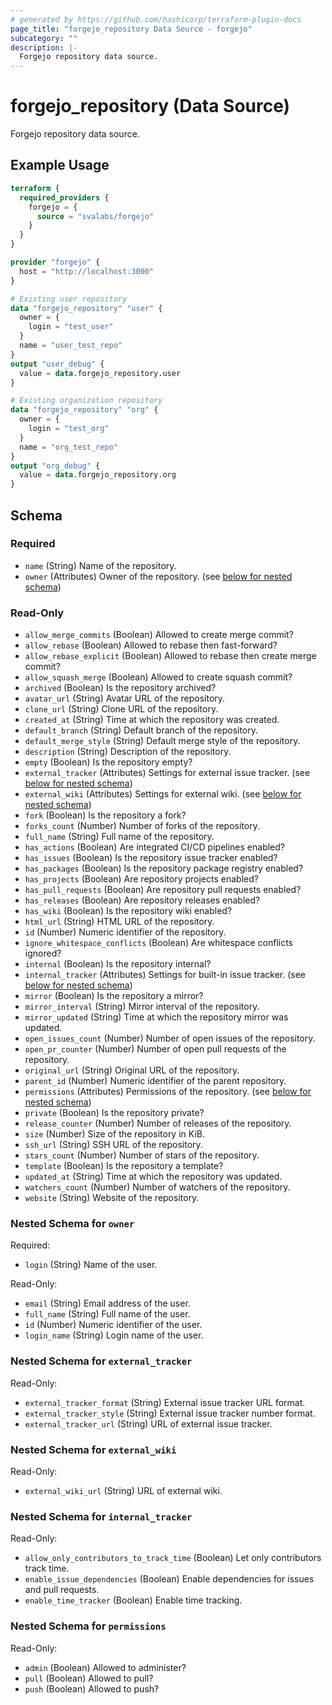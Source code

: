 ```yaml
---
# generated by https://github.com/hashicorp/terraform-plugin-docs
page_title: "forgejo_repository Data Source - forgejo"
subcategory: ""
description: |-
  Forgejo repository data source.
---
```


# forgejo_repository (Data Source)

Forgejo repository data source.

## Example Usage

```terraform
terraform {
  required_providers {
    forgejo = {
      source = "svalabs/forgejo"
    }
  }
}

provider "forgejo" {
  host = "http://localhost:3000"
}

# Existing user repository
data "forgejo_repository" "user" {
  owner = {
    login = "test_user"
  }
  name = "user_test_repo"
}
output "user_debug" {
  value = data.forgejo_repository.user
}

# Existing organization repository
data "forgejo_repository" "org" {
  owner = {
    login = "test_org"
  }
  name = "org_test_repo"
}
output "org_debug" {
  value = data.forgejo_repository.org
}
```

<!-- schema generated by tfplugindocs -->
## Schema

### Required

- `name` (String) Name of the repository.
- `owner` (Attributes) Owner of the repository. (see [below for nested schema](#nestedatt--owner))

### Read-Only

- `allow_merge_commits` (Boolean) Allowed to create merge commit?
- `allow_rebase` (Boolean) Allowed to rebase then fast-forward?
- `allow_rebase_explicit` (Boolean) Allowed to rebase then create merge commit?
- `allow_squash_merge` (Boolean) Allowed to create squash commit?
- `archived` (Boolean) Is the repository archived?
- `avatar_url` (String) Avatar URL of the repository.
- `clone_url` (String) Clone URL of the repository.
- `created_at` (String) Time at which the repository was created.
- `default_branch` (String) Default branch of the repository.
- `default_merge_style` (String) Default merge style of the repository.
- `description` (String) Description of the repository.
- `empty` (Boolean) Is the repository empty?
- `external_tracker` (Attributes) Settings for external issue tracker. (see [below for nested schema](#nestedatt--external_tracker))
- `external_wiki` (Attributes) Settings for external wiki. (see [below for nested schema](#nestedatt--external_wiki))
- `fork` (Boolean) Is the repository a fork?
- `forks_count` (Number) Number of forks of the repository.
- `full_name` (String) Full name of the repository.
- `has_actions` (Boolean) Are integrated CI/CD pipelines enabled?
- `has_issues` (Boolean) Is the repository issue tracker enabled?
- `has_packages` (Boolean) Is the repository package registry enabled?
- `has_projects` (Boolean) Are repository projects enabled?
- `has_pull_requests` (Boolean) Are repository pull requests enabled?
- `has_releases` (Boolean) Are repository releases enabled?
- `has_wiki` (Boolean) Is the repository wiki enabled?
- `html_url` (String) HTML URL of the repository.
- `id` (Number) Numeric identifier of the repository.
- `ignore_whitespace_conflicts` (Boolean) Are whitespace conflicts ignored?
- `internal` (Boolean) Is the repository internal?
- `internal_tracker` (Attributes) Settings for built-in issue tracker. (see [below for nested schema](#nestedatt--internal_tracker))
- `mirror` (Boolean) Is the repository a mirror?
- `mirror_interval` (String) Mirror interval of the repository.
- `mirror_updated` (String) Time at which the repository mirror was updated.
- `open_issues_count` (Number) Number of open issues of the repository.
- `open_pr_counter` (Number) Number of open pull requests of the repository.
- `original_url` (String) Original URL of the repository.
- `parent_id` (Number) Numeric identifier of the parent repository.
- `permissions` (Attributes) Permissions of the repository. (see [below for nested schema](#nestedatt--permissions))
- `private` (Boolean) Is the repository private?
- `release_counter` (Number) Number of releases of the repository.
- `size` (Number) Size of the repository in KiB.
- `ssh_url` (String) SSH URL of the repository.
- `stars_count` (Number) Number of stars of the repository.
- `template` (Boolean) Is the repository a template?
- `updated_at` (String) Time at which the repository was updated.
- `watchers_count` (Number) Number of watchers of the repository.
- `website` (String) Website of the repository.

<a id="nestedatt--owner"></a>
### Nested Schema for `owner`

Required:

- `login` (String) Name of the user.

Read-Only:

- `email` (String) Email address of the user.
- `full_name` (String) Full name of the user.
- `id` (Number) Numeric identifier of the user.
- `login_name` (String) Login name of the user.


<a id="nestedatt--external_tracker"></a>
### Nested Schema for `external_tracker`

Read-Only:

- `external_tracker_format` (String) External issue tracker URL format.
- `external_tracker_style` (String) External issue tracker number format.
- `external_tracker_url` (String) URL of external issue tracker.


<a id="nestedatt--external_wiki"></a>
### Nested Schema for `external_wiki`

Read-Only:

- `external_wiki_url` (String) URL of external wiki.


<a id="nestedatt--internal_tracker"></a>
### Nested Schema for `internal_tracker`

Read-Only:

- `allow_only_contributors_to_track_time` (Boolean) Let only contributors track time.
- `enable_issue_dependencies` (Boolean) Enable dependencies for issues and pull requests.
- `enable_time_tracker` (Boolean) Enable time tracking.


<a id="nestedatt--permissions"></a>
### Nested Schema for `permissions`

Read-Only:

- `admin` (Boolean) Allowed to administer?
- `pull` (Boolean) Allowed to pull?
- `push` (Boolean) Allowed to push?
